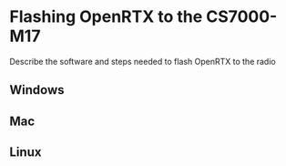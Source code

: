 # Flashing OpenRTX to the CS7000-M17

Describe the software and steps needed to flash OpenRTX to the radio

## Windows

## Mac

## Linux